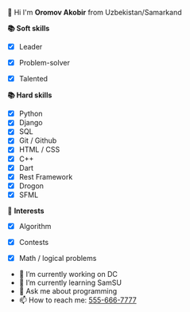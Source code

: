 👋 Hi I'm **Oromov Akobir** from Uzbekistan/Samarkand 




**📚 Soft skills**
 - [x] Leader
 - [x] Problem-solver
 - [x] Talented
 
 
 **📚 Hard skills**
 - [x] Python
 - [x] Django 
 - [x] SQL
 - [x] Git / Github
 - [x] HTML / CSS 
 - [x] C++
 - [x] Dart
 - [x] Rest Framework
 - [x] Drogon
 - [x] SFML

🚀 **Interests**
 - [x] Algorithm
 - [x] Contests
 - [x] Math / logical problems





- 🔭 I’m currently working on DC
- 🌱 I’m currently learning SamSU
- 💬 Ask me about programming
- 📫 How to reach me: <a href=“tel:555-666-7777”>555-666-7777</a>

